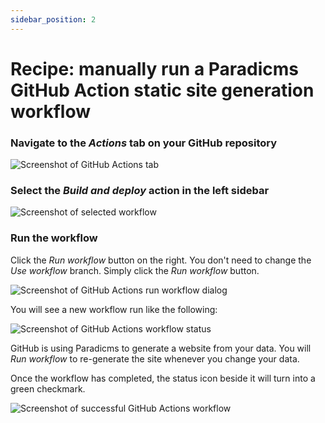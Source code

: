 ```yaml
---
sidebar_position: 2
---
```


# Recipe: manually run a Paradicms GitHub Action static site generation workflow

### Navigate to the *Actions* tab on your GitHub repository

![Screenshot of GitHub Actions tab](github-actions-tab.png)

### Select the *Build and deploy* action in the left sidebar

![Screenshot of selected workflow](select-workflow.png)

### Run the workflow

Click the *Run workflow* button on the right. You don't need to change the *Use workflow* branch. Simply click the *Run workflow* button.

![Screenshot of GitHub Actions run workflow dialog](run-workflow-dialog.png)

You will see a new workflow run like the following:

![Screenshot of GitHub Actions workflow status](run-workflow-status.png)

GitHub is using Paradicms to generate a website from your data. You will *Run workflow* to re-generate the site whenever you change your data.

Once the workflow has completed, the status icon beside it will turn into a green checkmark.

![Screenshot of successful GitHub Actions workflow](run-workflow-success.png)

